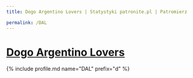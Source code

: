 ```yaml
---
title: Dogo Argentino Lovers | Statystyki patronite.pl | Patromierz

permalink: /DAL
---
```


# [Dogo Argentino Lovers](https://patronite.pl/DAL)

{% include profile.md name="DAL" prefix="d" %}
